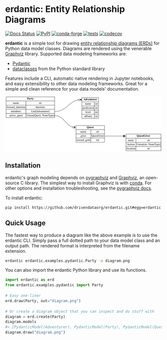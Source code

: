 # erdantic: Entity Relationship Diagrams

[![Docs Status](https://img.shields.io/badge/docs-latest-blueviolet)](https://erdantic.drivendata.org/)
[![PyPI](https://img.shields.io/pypi/v/erdantic.svg)](https://pypi.org/project/erdantic/)
[![conda-forge](https://img.shields.io/conda/vn/conda-forge/erdantic.svg)](https://anaconda.org/conda-forge/erdantic)
[![tests](https://github.com/drivendataorg/erdantic/workflows/tests/badge.svg?branch=main)](https://github.com/drivendataorg/erdantic/actions?query=workflow%3Atests+branch%3Amain)
[![codecov](https://codecov.io/gh/drivendataorg/erdantic/branch/main/graph/badge.svg)](https://codecov.io/gh/drivendataorg/erdantic)

**erdantic** is a simple tool for drawing [entity relationship diagrams (ERDs)](https://en.wikipedia.org/wiki/Data_modeling#Entity%E2%80%93relationship_diagrams) for Python data model classes. Diagrams are rendered using the venerable [Graphviz](https://graphviz.org/) library. Supported data modeling frameworks are:

- [Pydantic](https://pydantic-docs.helpmanual.io/)
- [dataclasses](https://docs.python.org/3/library/dataclasses.html) from the Python standard library

Features include a CLI, automatic native rendering in Jupyter notebooks, and easy extensibility to other data modeling frameworks. Great for a simple and clean reference for your data models' documentation.

![Example diagram created by erdantic](docs/docs/examples/pydantic.svg)

## Installation

erdantic's graph modeling depends on [pygraphviz](https://pygraphviz.github.io/documentation/stable/index.html) and [Graphviz](https://graphviz.org/), an open-source C library. The simplest way to install Graphviz is with [conda](https://anaconda.org/conda-forge/graphviz). For other options and installation troubleshooting, see the [pygraphviz docs](https://pygraphviz.github.io/documentation/stable/install.html).

To install erdantic:

```bash
pip install https://github.com/drivendataorg/erdantic.git#egg=erdantic
```

## Quick Usage

The fastest way to produce a diagram like the above example is to use the erdantic CLI. Simply pass a full dotted path to your data model class and an output path. The rendered format is interpreted from the filename extension.

```bash
erdantic erdantic.examples.pydantic.Party -o diagram.png
```

You can also import the erdantic Python library and use its functions.

```python
import erdantic as erd
from erdantic.examples.pydantic import Party

# Easy one-liner
erd.draw(Party, out="diagram.png")

# Or create a diagram object that you can inspect and do stuff with
diagram = erd.create(Party)
diagram.models
#> [PydanticModel(Adventurer), PydanticModel(Party), PydanticModel(Quest), PydanticModel(QuestGiver)]
diagram.draw("diagram.png")
```

